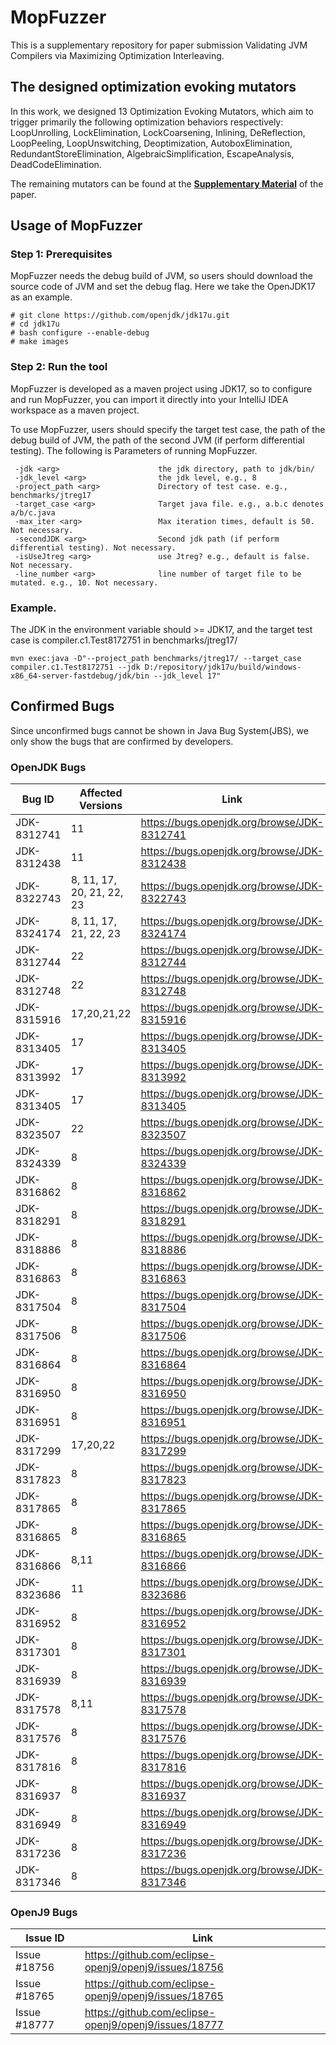 # MopFuzzer

 
This is a supplementary repository for paper submission Validating JVM Compilers via Maximizing Optimization Interleaving.

## The designed optimization evoking mutators

In this work, we designed 13 Optimization Evoking Mutators, which aim to trigger primarily the following optimization behaviors respectively: LoopUnrolling, LockElimination, LockCoarsening, Inlining, DeReflection, LoopPeeling, LoopUnswitching, Deoptimization, AutoboxElimination, RedundantStoreElimination, AlgebraicSimplification, EscapeAnalysis, DeadCodeElimination.

The remaining mutators can be found at the **[Supplementary Material](SupplementaryMaterial.pdf)** of the paper.


## Usage of MopFuzzer

### Step 1: Prerequisites

MopFuzzer needs the debug build of JVM, so users should download the source code of JVM and set the debug flag. Here we take the OpenJDK17 as an example.

```
# git clone https://github.com/openjdk/jdk17u.git
# cd jdk17u
# bash configure --enable-debug
# make images
```

### Step 2: Run the tool

MopFuzzer is developed as a maven project using JDK17, so to configure and run MopFuzzer, you can import it directly into your IntelliJ IDEA workspace as a maven project. 

To use MopFuzzer, users should specify the target test case, the path of the debug build of JVM, the path of the second JVM (if perform differential testing). The following is Parameters of running MopFuzzer.

```
 -jdk <arg>                      the jdk directory, path to jdk/bin/
 -jdk_level <arg>                the jdk level, e.g., 8
 -project_path <arg>             Directory of test case. e.g., benchmarks/jtreg17
 -target_case <arg>              Target java file. e.g., a.b.c denotes a/b/c.java
 -max_iter <arg>                 Max iteration times, default is 50. Not necessary.                                
 -secondJDK <arg>                Second jdk path (if perform differential testing). Not necessary.
 -isUseJtreg <arg>               use Jtreg? e.g., default is false. Not necessary.
 -line_number <arg>              line number of target file to be mutated. e.g., 10. Not necessary.

```

### Example. 

The JDK in the environment variable should >= JDK17, and the target test case is compiler.c1.Test8172751 in benchmarks/jtreg17/

```
mvn exec:java -D"--project_path benchmarks/jtreg17/ --target_case compiler.c1.Test8172751 --jdk D:/repository/jdk17u/build/windows-x86_64-server-fastdebug/jdk/bin --jdk_level 17"
```

## Confirmed Bugs

Since unconfirmed bugs cannot be shown in Java Bug System(JBS), we only show the bugs that are confirmed by developers. 

### OpenJDK Bugs

| Bug ID      | Affected Versions         | Link                                        |
| ----------- | ------------------------- | ------------------------------------------- |
| JDK-8312741 | 11                        | https://bugs.openjdk.org/browse/JDK-8312741 |
| JDK-8312438 | 11                        | https://bugs.openjdk.org/browse/JDK-8312438 |
| JDK-8322743 | 8, 11, 17, 20, 21, 22, 23 | https://bugs.openjdk.org/browse/JDK-8322743 |
| JDK-8324174 | 8, 11, 17, 21, 22, 23     | https://bugs.openjdk.org/browse/JDK-8324174 |
| JDK-8312744 | 22                        | https://bugs.openjdk.org/browse/JDK-8312744 |
| JDK-8312748 | 22                        | https://bugs.openjdk.org/browse/JDK-8312748 |
| JDK-8315916 | 17,20,21,22               | https://bugs.openjdk.org/browse/JDK-8315916 |
| JDK-8313405 | 17                        | https://bugs.openjdk.org/browse/JDK-8313405 |
| JDK-8313992 | 17                        | https://bugs.openjdk.org/browse/JDK-8313992 |
| JDK-8313405 | 17                        | https://bugs.openjdk.org/browse/JDK-8313405 |
| JDK-8323507 | 22                        | https://bugs.openjdk.org/browse/JDK-8323507 |
| JDK-8324339 | 8                         | https://bugs.openjdk.org/browse/JDK-8324339 |
| JDK-8316862 | 8                         | https://bugs.openjdk.org/browse/JDK-8316862 |
| JDK-8318291 | 8                         | https://bugs.openjdk.org/browse/JDK-8318291 |
| JDK-8318886 | 8                         | https://bugs.openjdk.org/browse/JDK-8318886 |
| JDK-8316863 | 8                         | https://bugs.openjdk.org/browse/JDK-8316863 |
| JDK-8317504 | 8                         | https://bugs.openjdk.org/browse/JDK-8317504 |
| JDK-8317506 | 8                         | https://bugs.openjdk.org/browse/JDK-8317506 |
| JDK-8316864 | 8                         | https://bugs.openjdk.org/browse/JDK-8316864 |
| JDK-8316950 | 8                         | https://bugs.openjdk.org/browse/JDK-8316950 |
| JDK-8316951 | 8                         | https://bugs.openjdk.org/browse/JDK-8316951 |
| JDK-8317299 | 17,20,22                  | https://bugs.openjdk.org/browse/JDK-8317299 |
| JDK-8317823 | 8                         | https://bugs.openjdk.org/browse/JDK-8317823 |
| JDK-8317865 | 8                         | https://bugs.openjdk.org/browse/JDK-8317865 |
| JDK-8316865 | 8                         | https://bugs.openjdk.org/browse/JDK-8316865 |
| JDK-8316866 | 8,11                      | https://bugs.openjdk.org/browse/JDK-8316866 |
| JDK-8323686 | 11                        | https://bugs.openjdk.org/browse/JDK-8323686 |
| JDK-8316952 | 8                         | https://bugs.openjdk.org/browse/JDK-8316952 |
| JDK-8317301 | 8                         | https://bugs.openjdk.org/browse/JDK-8317301 |
| JDK-8316939 | 8                         | https://bugs.openjdk.org/browse/JDK-8316939 |
| JDK-8317578 | 8,11                      | https://bugs.openjdk.org/browse/JDK-8317578 |
| JDK-8317576 | 8                         | https://bugs.openjdk.org/browse/JDK-8317576 |
| JDK-8317816 | 8                         | https://bugs.openjdk.org/browse/JDK-8317816 |
| JDK-8316937 | 8                         | https://bugs.openjdk.org/browse/JDK-8316937 |
| JDK-8316949 | 8                         | https://bugs.openjdk.org/browse/JDK-8316949 |
| JDK-8317236 | 8                         | https://bugs.openjdk.org/browse/JDK-8317236 |
| JDK-8317346 | 8                         | https://bugs.openjdk.org/browse/JDK-8317346 |

### OpenJ9 Bugs

| Issue ID     | Link                                                  |
| ------------ | ----------------------------------------------------- |
| Issue #18756 | https://github.com/eclipse-openj9/openj9/issues/18756 |
| Issue #18765 | https://github.com/eclipse-openj9/openj9/issues/18765 |
| Issue #18777 | https://github.com/eclipse-openj9/openj9/issues/18777 |







